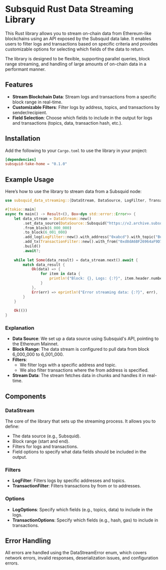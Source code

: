 # Subsquid Rust Data Streaming Library

This Rust library allows you to stream on-chain data from Ethereum-like blockchains using an API exposed by the Subsquid data lake. It enables users to filter logs and transactions based on specific criteria and provides customizable options for selecting which fields of the data to return.

The library is designed to be flexible, supporting parallel queries, block range streaming, and handling of large amounts of on-chain data in a performant manner.

## Features

- **Stream Blockchain Data**: Stream logs and transactions from a specific block range in real-time.
- **Customizable Filters**: Filter logs by address, topics, and transactions by sender/recipient.
- **Field Selection**: Choose which fields to include in the output for logs and transactions (topics, data, transaction hash, etc.).

## Installation

Add the following to your `Cargo.toml` to use the library in your project:

```toml
[dependencies]
subsquid-take-home = "0.1.0"
```

## Example Usage

Here’s how to use the library to stream data from a Subsquid node:

```rust
use subsquid_data_streaming::{DataStream, DataSource, LogFilter, TransactionFilter};

#[tokio::main]
async fn main() -> Result<(), Box<dyn std::error::Error>> {
    let data_stream = DataStream::new()
        .set_data_source(DataSource::Subsquid("https://v2.archive.subsquid.io/network/ethereum-mainnet".to_string()))
        .from_block(6_000_000)
        .to_block(6_001_000)
        .add_log(LogFilter::new().with_address("0xabcd").with_topic("Burn(address,int24,int24,uint128,uint256)"))
        .add_tx(TransactionFilter::new().with_from("0xd8dA6BF26964aF9D7eEd9e03E53415D37aA96045"))
        .build()
        .await?;
        
    while let Some(data_result) = data_stream.next().await {
        match data_result {
            Ok(data) => {
                for item in data {
                    println!("Block: {}, Logs: {:?}", item.header.number, item.logs);
                }
            },
            Err(err) => eprintln!("Error streaming data: {:?}", err),
        }
    }
    
    Ok(())
}
```

### Explanation

- **Data Source**: We set up a data source using Subsquid's API, pointing to the Ethereum Mainnet.
- **Block Range**: The data stream is configured to pull data from block 6_000_000 to 6_001_000.
- **Filters**:
    - We filter logs with a specific address and topic.
    - We also filter transactions where the from address is specified.
- **Stream Data**: The stream fetches data in chunks and handles it in real-time.

## Components

### DataStream

The core of the library that sets up the streaming process. It allows you to define:

- The data source (e.g., Subsquid).
- Block range (start and end).
- Filters for logs and transactions.
- Field options to specify what data fields should be included in the output.

### Filters

- **LogFilter**: Filters logs by specific addresses and topics.
- **TransactionFilter**: Filters transactions by from or to addresses.

### Options

- **LogOptions**: Specify which fields (e.g., topics, data) to include in the logs.
- **TransactionOptions**: Specify which fields (e.g., hash, gas) to include in transactions.

## Error Handling
All errors are handled using the DataStreamError enum, which covers network errors, invalid responses, deserialization issues, and configuration errors.